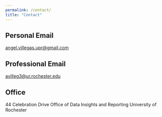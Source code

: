 ```yaml
---
permalink: /contact/
title: "Contact"
---
```


## Personal Email
[angel.villegas.upr@gmail.com](angel.villegas.upr@gmail.com)

## Professional Email
[avilleg3@ur.rochester.edu](avilleg3@ur.rochester.edu)

## Office
44 Celebration Drive
Office of Data Insights and Reporting
University of Rochester
